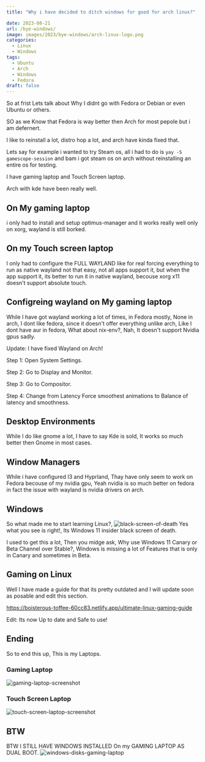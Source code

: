 ```yaml
---
title: "Why i have decided to ditch windows for good for arch linux?"

date: 2023-08-21
url: /bye-windows/
image: images/2023/bye-windows/arch-linux-logo.png
categories:
  - Linux
  - Windows
tags:
  - Ubuntu
  - Arch
  - Windows
  - Fedora
draft: false
---
```

<!--more-->

So at frist Lets talk about Why I didnt go with Fedora or Debian or even Ubuntu or others.

SO as we Know that Fedora is way better then Arch for most pepole but i am defernert.

I like to reinstall a lot, distro hop a lot, and arch have kinda fixed that.

Lets say for example i wanted to try Steam os, all i had to do is `yay -S gamescope-session` and bam i got steam os on arch without reinstalling an entire os for testing.

I have gaming laptop and Touch Screen laptop.

Arch with kde have been really well.

## On My gaming laptop
 i only had to install and setup optimus-manager and it works really well only on xorg, wayland is still borked.

## On my Touch screen laptop
 I only had to configure the FULL WAYLAND like for real forcing everything to run as native wayland not that easy, not all apps support it, but when the app support it, its better to run it in native wayland, becouse xorg x11 doesn't support absolute touch.

## Configreing wayland on My gaming laptop
While I have got wayland working a lot of times, in Fedora mostly, None in arch, I dont like fedora, since it doesn't offer everything unlike arch, Like I dont have aur in fedora, What about nix-env?, Nah, It doesn't support Nvidia gpus sadly.

Update: I have fixed Wayland on Arch!

Step 1: Open System Settings.

Step 2: Go to Display and Monitor.

Step 3: Go to Compositor.

Step 4: Change from Latency Force smoothest animations to Balance of latency and smoothness.

## Desktop Environments
While I do like gnome a lot, I have to say Kde is sold, It works so much better then Gnome in most cases.

## Window Managers
While i have configured I3 and Hyprland, Thay have only seem to work on Fedora becouse of my nvidia gpu, Yeah nvidia is so much better on fedora in fact the issue with wayland is nvidia drivers on arch.

## Windows
So what made me to start learning Linux?, 
![black-screen-of-death](/images/2023/bye-windows/black-screen-of-death.jpg)
Yes what you see is right!, Its Windows 11 insider black screen of death.

I used to get this a lot, Then you midge ask, Why use Windows 11 Canary or Beta Channel over Stable?, Windows is missing a lot of Features that is only in Canary and sometimes in Beta.

## Gaming on Linux
Well I have made a guide for that its pretty outdated and I will update soon as posable and edit this section.

https://boisterous-toffee-60cc83.netlify.app/ultimate-linux-gaming-guide

Edit: Its now Up to date and Safe to use!

## Ending
So to end this up, This is my Laptops.

### Gaming Laptop
![gaming-laptop-screenshot](/images/2023/bye-windows/gaming-laptop-screenshot.png)

### Touch Screen Laptop
![touch-screen-laptop-screenshot](/images/2023/bye-windows/touch-screen-laptop-screenshot.png)

## BTW
BTW I STILL HAVE WINDOWS INSTALLED On my GAMING LAPTOP AS DUAL BOOT.
![windows-disks-gaming-laptop](/images/2023/bye-windows/windows-disks-gaming-laptop.png)